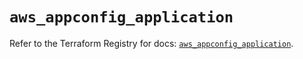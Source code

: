 # `aws_appconfig_application`

Refer to the Terraform Registry for docs: [`aws_appconfig_application`](https://registry.terraform.io/providers/hashicorp/aws/5.59.0/docs/resources/appconfig_application).
